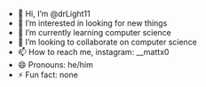 - 👋 Hi, I’m @drLight11
- 👀 I’m interested in looking for new things
- 🌱 I’m currently learning computer science
- 💞️ I’m looking to collaborate on computer science 
- 📫 How to reach me, instagram: __mattx0 
- 😄 Pronouns: he/him
- ⚡ Fun fact: none

<!---
drLight11/drLight11 is a ✨ special ✨ repository because its `README.md` (this file) appears on your GitHub profile.
You can click the Preview link to take a look at your changes.
--->

